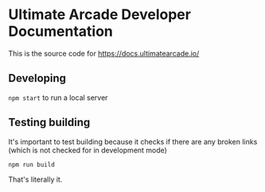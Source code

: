 # Ultimate Arcade Developer Documentation

This is the source code for https://docs.ultimatearcade.io/

## Developing

`npm start` to run a local server

## Testing building

It's important to test building because it checks if there are any broken links (which is not checked for in development mode)

`npm run build`

That's literally it.
